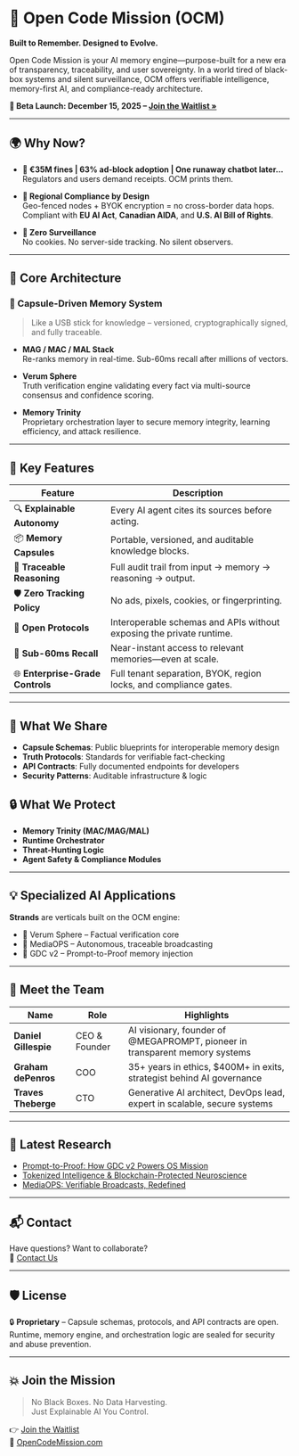 # 🧠 Open Code Mission (OCM)

**Built to Remember. Designed to Evolve.**

Open Code Mission is your AI memory engine—purpose-built for a new era of transparency, traceability, and user sovereignty. In a world tired of black-box systems and silent surveillance, OCM offers verifiable intelligence, memory-first AI, and compliance-ready architecture.  

**🚀 Beta Launch: December 15, 2025 – [Join the Waitlist »](https://opencodemission.com)**

---

## 🌍 Why Now?

- **💸 €35M fines | 63% ad-block adoption | One runaway chatbot later...**
  Regulators and users demand receipts. OCM prints them.

- **📍 Regional Compliance by Design**  
  Geo-fenced nodes + BYOK encryption = no cross-border data hops.  
  Compliant with **EU AI Act**, **Canadian AIDA**, and **U.S. AI Bill of Rights**.

- **🔐 Zero Surveillance**  
  No cookies. No server-side tracking. No silent observers.

---

## 🧬 Core Architecture

### 🧩 Capsule-Driven Memory System
> Like a USB stick for knowledge – versioned, cryptographically signed, and fully traceable.

- **MAG / MAC / MAL Stack**  
  Re-ranks memory in real-time. Sub-60ms recall after millions of vectors.

- **Verum Sphere**  
  Truth verification engine validating every fact via multi-source consensus and confidence scoring.

- **Memory Trinity**  
  Proprietary orchestration layer to secure memory integrity, learning efficiency, and attack resilience.

---

## 🔎 Key Features

| Feature | Description |
|--------|-------------|
| 🔍 **Explainable Autonomy** | Every AI agent cites its sources before acting. |
| 📦 **Memory Capsules** | Portable, versioned, and auditable knowledge blocks. |
| 🧾 **Traceable Reasoning** | Full audit trail from input → memory → reasoning → output. |
| 🛡 **Zero Tracking Policy** | No ads, pixels, cookies, or fingerprinting. |
| 📜 **Open Protocols** | Interoperable schemas and APIs without exposing the private runtime. |
| 🧠 **Sub-60ms Recall** | Near-instant access to relevant memories—even at scale. |
| 🌐 **Enterprise-Grade Controls** | Full tenant separation, BYOK, region locks, and compliance gates. |

---

## 🧠 What We Share

- **Capsule Schemas**: Public blueprints for interoperable memory design  
- **Truth Protocols**: Standards for verifiable fact-checking  
- **API Contracts**: Fully documented endpoints for developers  
- **Security Patterns**: Auditable infrastructure & logic

## 🔒 What We Protect

- **Memory Trinity (MAC/MAG/MAL)**  
- **Runtime Orchestrator**  
- **Threat-Hunting Logic**  
- **Agent Safety & Compliance Modules**

---

## 💡 Specialized AI Applications

**Strands** are verticals built on the OCM engine:  
- 🔬 Verum Sphere – Factual verification core  
- 🎥 MediaOPS – Autonomous, traceable broadcasting  
- 🧠 GDC v2 – Prompt-to-Proof memory injection

---

## 👥 Meet the Team

| Name | Role | Highlights |
|------|------|-----------|
| **Daniel Gillespie** | CEO & Founder | AI visionary, founder of @MEGAPROMPT, pioneer in transparent memory systems |
| **Graham dePenros** | COO | 35+ years in ethics, $400M+ in exits, strategist behind AI governance |
| **Traves Theberge** | CTO | Generative AI architect, DevOps lead, expert in scalable, secure systems |

---

## 📰 Latest Research

- [Prompt-to-Proof: How GDC v2 Powers OS Mission](https://opencodemission.com/news/gdc-v2)
- [Tokenized Intelligence & Blockchain-Protected Neuroscience](https://opencodemission.com/news/tokenized-intelligence)
- [MediaOPS: Verifiable Broadcasts, Redefined](https://opencodemission.com/news/mediaops)

---

## 📬 Contact

Have questions? Want to collaborate?  
📧 [Contact Us](https://opencodemission.com#contact)

---

## 🛡 License

🔒 **Proprietary** – Capsule schemas, protocols, and API contracts are open. Runtime, memory engine, and orchestration logic are sealed for security and abuse prevention.

---

## 💥 Join the Mission

> No Black Boxes. No Data Harvesting.  
> Just Explainable AI You Control.

👉 [Join the Waitlist](https://opencodemission.com)  
🔗 [OpenCodeMission.com](https://opencodemission.com)

